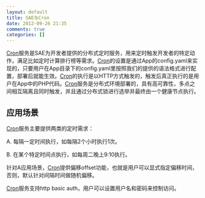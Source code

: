 ```yaml
---
layout: default
title: SAE与Cron
date: 2012-09-26 21:35
comments: true
categories: []
---
```

<a href="http://sae.sina.com.cn/?m=devcenter&amp;catId=195">Cron</a>服务是SAE为开发者提供的分布式定时服务，用来定时触发开发者的特定动作，满足比如定时计算排行榜等需求。<a href="http://sae.sina.com.cn/?m=devcenter&amp;catId=195">Cron</a>的设置是通过App的config.yaml来实现的，只要用户在App目录下的config.yaml里按照我们的提供的语法格式进行配置，部署后就能生效。<a href="http://sae.sina.com.cn/?m=devcenter&amp;catId=195">Cron</a>的执行是以HTTP方式触发的，触发后真正执行的是用户在App中的PHP代码。<a href="http://sae.sina.com.cn/?m=devcenter&amp;catId=195">Cron</a>服务是分布式环境部署的，具有高可靠性，多点之间相互隔离且同时触发，并且通过分布式锁进行选举并最终由一个健康节点执行。
<h2>应用场景</h2>
<a href="http://sae.sina.com.cn/?m=devcenter&amp;catId=195">Cron</a>服务主要提供两类的定时需求：

A. 每隔一定时间执行，如每隔2个小时执行1次。

B. 在某个特定时间点执行，如每周二晚上9:10执行。

针对A应用场景，<a href="http://sae.sina.com.cn/?m=devcenter&amp;catId=195">Cron</a>提供偏移offset功能，也就是用户可以显式指定偏移时间，否则，默认针对间隔时间做随机偏移。

<a href="http://sae.sina.com.cn/?m=devcenter&amp;catId=195">Cron</a>服务支持http basic auth，用户可以设置用户名和密码来控制访问。

&nbsp;
